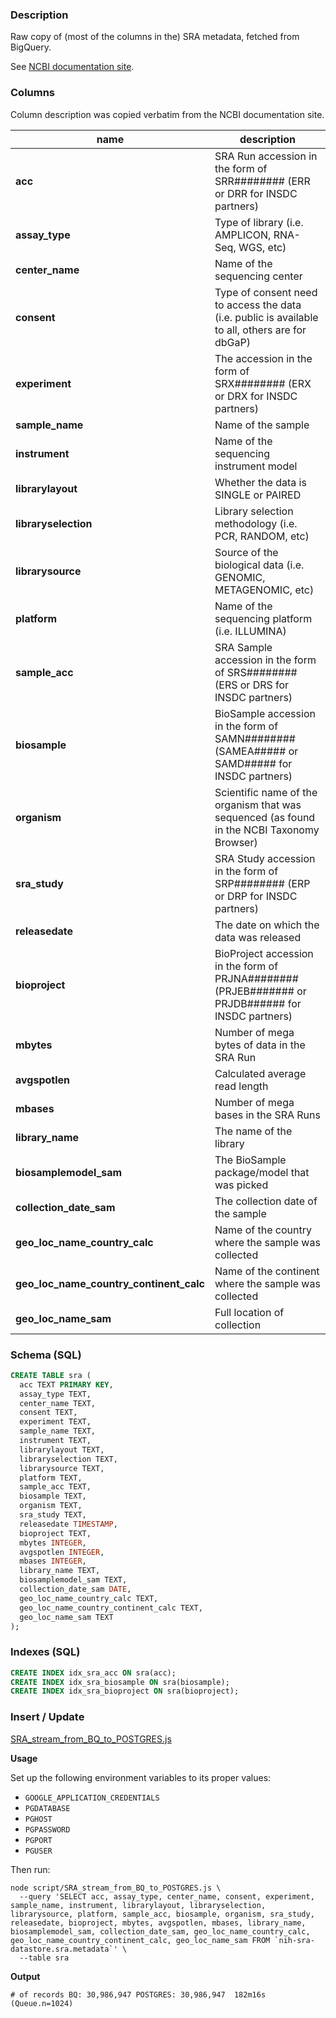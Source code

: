 ### Description

Raw copy of (most of the columns in the) SRA metadata, fetched from BigQuery.

See [NCBI documentation site](https://www.ncbi.nlm.nih.gov/sra/docs/sra-cloud-based-metadata-table/).

### Columns

Column description was copied verbatim from the NCBI documentation site.

| name | description |
| --- | --- |
| **acc** | SRA Run accession in the form of SRR######## (ERR or DRR for INSDC partners) |
| **assay_type** | Type of library (i.e. AMPLICON, RNA-Seq, WGS, etc) |
| **center_name** | Name of the sequencing center |
| **consent** | Type of consent need to access the data (i.e. public is available to all, others are for dbGaP) |
| **experiment** | The accession in the form of SRX######## (ERX or DRX for INSDC partners) |
| **sample_name** | Name of the sample |
| **instrument** | Name of the sequencing instrument model |
| **librarylayout** | Whether the data is SINGLE or PAIRED |
| **libraryselection** | Library selection methodology (i.e. PCR, RANDOM, etc) |
| **librarysource** | Source of the biological data (i.e. GENOMIC, METAGENOMIC, etc) |
| **platform** | Name of the sequencing platform (i.e. ILLUMINA) |
| **sample_acc** | SRA Sample accession in the form of SRS######## (ERS or DRS for INSDC partners) |
| **biosample** | BioSample accession in the form of SAMN######## (SAMEA##### or SAMD##### for INSDC partners) |
| **organism** | Scientific name of the organism that was sequenced (as found in the NCBI Taxonomy Browser) |
| **sra_study** | SRA Study accession in the form of SRP######## (ERP or DRP for INSDC partners) |
| **releasedate** | The date on which the data was released |
| **bioproject** | BioProject accession in the form of PRJNA######## (PRJEB####### or PRJDB###### for INSDC partners) |
| **mbytes** | Number of mega bytes of data in the SRA Run |
| **avgspotlen** | Calculated average read length |
| **mbases** | Number of mega bases in the SRA Runs |
| **library_name** | The name of the library |
| **biosamplemodel_sam** | The BioSample package/model that was picked |
| **collection_date_sam** | The collection date of the sample |
| **geo_loc_name_country_calc** | Name of the country where the sample was collected |
| **geo_loc_name_country_continent_calc** | Name of the continent where the sample was collected |
| **geo_loc_name_sam** | Full location of collection |

### Schema (SQL)

```sql
CREATE TABLE sra (
  acc TEXT PRIMARY KEY,
  assay_type TEXT,
  center_name TEXT,
  consent TEXT,
  experiment TEXT,
  sample_name TEXT,
  instrument TEXT,
  librarylayout TEXT,
  libraryselection TEXT,
  librarysource TEXT,
  platform TEXT,
  sample_acc TEXT,
  biosample TEXT,
  organism TEXT,
  sra_study TEXT,
  releasedate TIMESTAMP,
  bioproject TEXT,
  mbytes INTEGER,
  avgspotlen INTEGER,
  mbases INTEGER,
  library_name TEXT,
  biosamplemodel_sam TEXT,
  collection_date_sam DATE,
  geo_loc_name_country_calc TEXT,
  geo_loc_name_country_continent_calc TEXT,
  geo_loc_name_sam TEXT
);
```

### Indexes (SQL)
```sql
CREATE INDEX idx_sra_acc ON sra(acc);
CREATE INDEX idx_sra_biosample ON sra(biosample);
CREATE INDEX idx_sra_bioproject ON sra(bioproject);
```

### Insert / Update

[SRA_stream_from_BQ_to_POSTGRES.js](../script/SRA_stream_from_BQ_to_POSTGRES.js)

**Usage**

Set up the following environment variables to its proper values:

 * ```GOOGLE_APPLICATION_CREDENTIALS```
 * ```PGDATABASE```
 * ```PGHOST```
 * ```PGPASSWORD```
 * ```PGPORT```
 * ```PGUSER```

Then run:

```
node script/SRA_stream_from_BQ_to_POSTGRES.js \
  --query 'SELECT acc, assay_type, center_name, consent, experiment, sample_name, instrument, librarylayout, libraryselection, librarysource, platform, sample_acc, biosample, organism, sra_study, releasedate, bioproject, mbytes, avgspotlen, mbases, library_name, biosamplemodel_sam, collection_date_sam, geo_loc_name_country_calc, geo_loc_name_country_continent_calc, geo_loc_name_sam FROM `nih-sra-datastore.sra.metadata`' \
  --table sra
```

**Output**
```
# of records BQ: 30,986,947 POSTGRES: 30,986,947  182m16s (Queue.n=1024)
```
